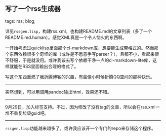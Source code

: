 写了一个rss生成器
-----------------

tags: rss; blog;

详见`rssgen.lisp`，构建rss.xml，也构建README.md的文章列表（多了一个README.md.human）。感觉XML真是一个令人恼火的东西啊。

一开始考虑过quicklisp里面那个cl-markdown库，想要能生成带格式的。然而那个东西依赖很多个奇怪的库（或许是不愿意手写parser？），且都不小，看起来很不舒服，于是就没用。或许我该去写个依赖干净一点的cl-markdown-lite库，这样就能在RSS里面输出合理的格式了。

写这个东西重燃了我折腾博客的兴趣，有些像小时候折腾QQ空间的那种快乐。

------------

突然想到，可以用调用pandoc输出html，效果还不错。

------------

9月29日，加入标签支持。不过，因为修改了没有tag的文章，所以会在rss.xml一堆不重复垃圾guid吧。

------------

`rssgen.lisp`功能越来越多了，或许我应该开一个专门的repo来存储这个程序。
